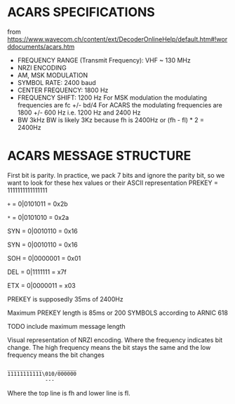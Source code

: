 # ACARS SPECIFICATIONS
from https://www.wavecom.ch/content/ext/DecoderOnlineHelp/default.htm#!worddocuments/acars.htm
- FREQUENCY RANGE (Transmit Frequency): VHF ~ 130 MHz
- NRZI ENCODING
- AM, MSK MODULATION
- SYMBOL RATE: 2400 baud
- CENTER FREQUENCY: 1800 Hz
- FREQUENCY SHIFT: 1200 Hz
For MSK modulation the modulating frequencies are fc +/- bd/4
For ACARS the modulating frequencies are 1800 +/- 600 Hz i.e. 1200 Hz and 2400 Hz
- BW 3kHz
BW is likely 3Kz because fh is 2400Hz or (fh - fl) * 2 = 2400Hz
# ACARS MESSAGE STRUCTURE
First bit is parity. In practice, we pack 7 bits and ignore the parity bit, so we want to look for these hex values or their ASCII representation
PREKEY = 1111111111111111

`+` = 0|0101011 = 0x2b

`*` = 0|0101010 = 0x2a

SYN = 0|0010110 = 0x16

SYN = 0|0010110 = 0x16

SOH = 0|0000001 = 0x01

DEL = 0|1111111 = x7f

ETX = 0|0000011 = x03 

PREKEY is supposedly 35ms of 2400Hz

Maximum PREKEY length is 85ms or 200 SYMBOLS according to ARNIC 618

TODO include maximum message length

Visual representation of NRZI encoding. Where the frequency indicates bit change. The high frequency means the bit stays the same and the low frequency means the bit changes

```
___________     ______
11111111111\010/000000
            ---
```
Where the top line is fh and lower line is fl.